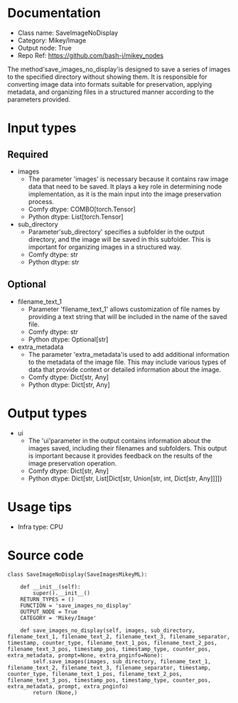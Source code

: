 # Documentation
- Class name: SaveImageNoDisplay
- Category: Mikey/Image
- Output node: True
- Repo Ref: https://github.com/bash-j/mikey_nodes

The method'save_images_no_display'is designed to save a series of images to the specified directory without showing them. It is responsible for converting image data into formats suitable for preservation, applying metadata, and organizing files in a structured manner according to the parameters provided.

# Input types
## Required
- images
    - The parameter 'images' is necessary because it contains raw image data that need to be saved. It plays a key role in determining node implementation, as it is the main input into the image preservation process.
    - Comfy dtype: COMBO[torch.Tensor]
    - Python dtype: List[torch.Tensor]
- sub_directory
    - Parameter'sub_directory' specifies a subfolder in the output directory, and the image will be saved in this subfolder. This is important for organizing images in a structured way.
    - Comfy dtype: str
    - Python dtype: str
## Optional
- filename_text_1
    - Parameter 'filename_text_1' allows customization of file names by providing a text string that will be included in the name of the saved file.
    - Comfy dtype: str
    - Python dtype: Optional[str]
- extra_metadata
    - The parameter 'extra_metadata'is used to add additional information to the metadata of the image file. This may include various types of data that provide context or detailed information about the image.
    - Comfy dtype: Dict[str, Any]
    - Python dtype: Dict[str, Any]

# Output types
- ui
    - The 'ui'parameter in the output contains information about the images saved, including their filenames and subfolders. This output is important because it provides feedback on the results of the image preservation operation.
    - Comfy dtype: Dict[str, Any]
    - Python dtype: Dict[str, List[Dict[str, Union[str, int, Dict[str, Any]]]]}

# Usage tips
- Infra type: CPU

# Source code
```
class SaveImageNoDisplay(SaveImagesMikeyML):

    def __init__(self):
        super().__init__()
    RETURN_TYPES = ()
    FUNCTION = 'save_images_no_display'
    OUTPUT_NODE = True
    CATEGORY = 'Mikey/Image'

    def save_images_no_display(self, images, sub_directory, filename_text_1, filename_text_2, filename_text_3, filename_separator, timestamp, counter_type, filename_text_1_pos, filename_text_2_pos, filename_text_3_pos, timestamp_pos, timestamp_type, counter_pos, extra_metadata, prompt=None, extra_pnginfo=None):
        self.save_images(images, sub_directory, filename_text_1, filename_text_2, filename_text_3, filename_separator, timestamp, counter_type, filename_text_1_pos, filename_text_2_pos, filename_text_3_pos, timestamp_pos, timestamp_type, counter_pos, extra_metadata, prompt, extra_pnginfo)
        return (None,)
```